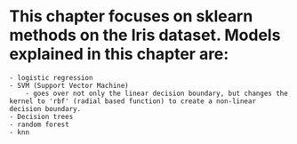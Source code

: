 # This chapter focuses on sklearn methods on the Iris dataset.  Models explained in this chapter are:
	- logistic regression
	- SVM (Support Vector Machine)
		- goes over not only the linear decision boundary, but changes the kernel to 'rbf' (radial based function) to create a non-linear decision boundary.
	- Decision trees
	- random forest
	- knn